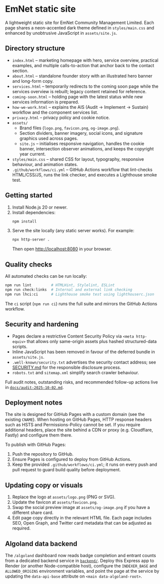 # EmNet static site

A lightweight static site for EmNet Community Management Limited. Each page shares a neon-accented dark theme defined in `styles/main.css` and enhanced by unobtrusive JavaScript in `assets/site.js`.

## Directory structure
- `index.html` – marketing homepage with hero, service overview, practical examples, and multiple calls-to-action that anchor back to the contact section.
- `about.html` – standalone founder story with an illustrated hero banner and long-form copy.
- `services.html` – temporarily redirects to the coming soon page while the services overview is rebuilt; legacy content retained for reference.
- `coming-soon.html` – holding page with the latest status while new services information is prepared.
- `how-we-work.html` – explains the AIS (Audit → Implement → Sustain) workflow and the component services list.
- `privacy.html` – privacy policy and cookie notice.
- `assets/`
  - Brand files (`logo.png`, `favicon.png`, `og-image.png`).
  - Section dividers, banner imagery, social icons, and signature graphics used across pages.
  - `site.js` – initialises responsive navigation, handles the cookie banner, intersection observer animations, and keeps the copyright year current.
- `styles/main.css` – shared CSS for layout, typography, responsive behaviour, and animation states.
- `.github/workflows/ci.yml` – GitHub Actions workflow that lint-checks HTML/CSS/JS, runs the link checker, and executes a Lighthouse smoke test.

## Getting started
1. Install Node.js 20 or newer.
2. Install dependencies:
   ```bash
   npm install
   ```
3. Serve the site locally (any static server works). For example:
   ```bash
   npx http-server .
   ```
   Then open [http://localhost:8080](http://localhost:8080) in your browser.

## Quality checks
All automated checks can be run locally:

```bash
npm run lint         # HTMLHint, Stylelint, ESLint
npm run check:links  # Internal and external link checking
npm run lhci:ci      # Lighthouse smoke test using lighthouserc.json
```

The `ci` script (`npm run ci`) runs the full suite and mirrors the GitHub Actions workflow.

## Security and hardening
- Pages declare a restrictive Content Security Policy via `<meta http-equiv>` that allows only same-origin assets plus hashed structured-data scripts.
- Inline JavaScript has been removed in favour of the deferred bundle in `assets/site.js`.
- `.well-known/security.txt` advertises the security contact address; see [SECURITY.md](SECURITY.md) for the responsible disclosure process.
- `robots.txt` and `sitemap.xml` simplify search crawler behaviour.

Full audit notes, outstanding risks, and recommended follow-up actions live in [`docs/audit-2025-10-02.md`](docs/audit-2025-10-02.md).

## Deployment notes
The site is designed for GitHub Pages with a custom domain (see the existing `CNAME`). When hosting on GitHub Pages, HTTP response headers such as HSTS and Permissions-Policy cannot be set. If you require additional headers, place the site behind a CDN or proxy (e.g. Cloudflare, Fastly) and configure them there.

To publish with GitHub Pages:
1. Push the repository to GitHub.
2. Ensure Pages is configured to deploy from GitHub Actions.
3. Keep the provided `.github/workflows/ci.yml`; it runs on every push and pull request to guard build quality before deployment.

## Updating copy or visuals
1. Replace the logo at `assets/logo.png` (PNG or SVG).
2. Update the favicon at `assets/favicon.png`.
3. Swap the social preview image at `assets/og-image.png` if you have a different share card.
4. Edit page copy directly in the relevant HTML file. Each page includes SEO, Open Graph, and Twitter card metadata that can be adjusted as required.

## Algoland data backend
The `/algoland` dashboard now reads badge completion and entrant counts from a dedicated backend service in [`backend/`](backend/). Deploy this Express app to Render (or another Node-compatible host), configure the `INDEXER_BASE` and `ALLOWED_ORIGINS` environment variables, and point the page at the service by updating the `data-api-base` attribute on `<main data-algoland-root>`.
